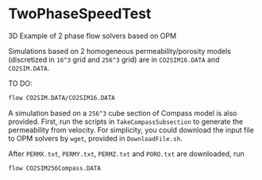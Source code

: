 # TwoPhaseSpeedTest

3D Example of 2 phase flow solvers based on OPM

Simulations based on 2 homogeneous permeability/porosity models (discretized in `16^3` grid and `256^3` grid) are in `CO2SIM16.DATA` and `CO2SIM.DATA`.

TO DO:

```bash
flow CO2SIM.DATA/CO2SIM16.DATA
```

A simulation based on a `256^3` cube section of Compass model is also provided. First, run the scripts in `TakeCompassSubsection` to generate the permeability from velocity. For simplicity, you could download the input file to OPM solvers by `wget`, provided in `DownloadFile.sh`.

After `PERMX.txt`, `PERMY.txt`, `PERMZ.txt` and `PORO.txt` are downloaded, run

```julia
flow CO2SIM256Compass.DATA
```